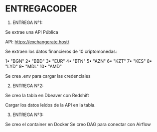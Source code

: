 # ENTREGACODER

1) ENTREGA N°1:

Se extrae una API Pública 

API: https://exchangerate.host/

Se extraen los datos financieros de 10 criptomonedas:

1• "BGN"
2• "BBD"
3• "EUR"
4• "BTN"
5• "AZN"
6• "KZT"
7• "KES"
8• "LYD"
9• "MDL"
10• "AMD"

Se crea .env para cargar las credenciales

2) ENTREGA N°2:
   
Se creo la tabla en Dbeaver con Redshift

Cargar los datos leídos de la API en la tabla.

3) ENTREGA N°3:

Se creo el container en Docker
Se creo DAG para conectar con Airflow
